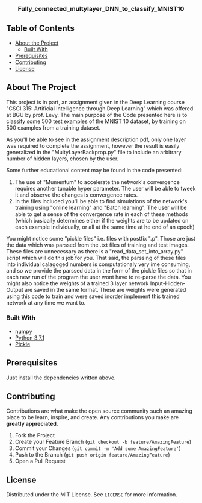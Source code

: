 

<br />
<p align="center">

  <h3 align="center">Fully_connected_multylayer_DNN_to_classify_MNIST10</h3>


  </p>
</p>



<!-- TABLE OF CONTENTS -->
## Table of Contents

* [About the Project](#about-the-project)
  * [Built With](#built-with)
* [Prerequisites](#prerequisites)
* [Contributing](#contributing)
* [License](#license)


<!-- ABOUT THE PROJECT -->
## About The Project
This project is in part, an assignment given in the Deep Learning course "CSCI 315: Artificial Intelligence through Deep Learning" which was offered at BGU by prof. Levy.
The main purpose of the Code presented here is to classify some 500 test examples of the MNIST 10 dataset, by training on 500 examples from a training dataset.

As you'll be able to see in the assignment description pdf, only one layer was required to complete the assignment, however the result is easily generalized in the "MultyLayerBackprop.py" file to include an arbitrary number of hidden layers, chosen by the user. 

Some further educational content may be found in the code presented:
1) The use of "Mumentum" to accelerate the network's convergence requires another tunable hyper parameter. The user will be able to tweek it and observe the changes is convergence rates.
2) In the files included you'll be able to find simulations of the network's training using "online learning" and "Batch learning". The user will be able to get a sense of the convergence rate in each of these methods (which basically determines either if the weights are to be updated on each example individually, or all at the same time at he end of an epoch)

You might notice some "pickle files" i.e. files with postfix ".p". Those are just the data which was parssed from the .txt files of training and test images. These files are unnecessary as there is a "read_data_set_into_array.py" script which will do this job for you. That said, the parssing of these files into individual calagoged numbers is computationaly very ime consuming, and so we provide the parssed data in the form of the pickle files so that in each new run of the program the user wont have to re-parse the data. You might also notice the weights of a trained 3 layer network Input-Hidden-Output are saved in the same format. These are weights were generated using this code to train and were saved inorder implement this trained network at any time we want to.

### Built With

* [numpy](https://numpy.org/)
* [Python 3.7.1](https://www.python.org/downloads/release/python-371/)
* [Pickle](https://docs.python.org/3/library/pickle.html)




## Prerequisites

Just install the dependencies written above.


<!-- CONTRIBUTING -->
## Contributing

Contributions are what make the open source community such an amazing place to be learn, inspire, and create. Any contributions you make are **greatly appreciated**.

1. Fork the Project
2. Create your Feature Branch (`git checkout -b feature/AmazingFeature`)
3. Commit your Changes (`git commit -m 'Add some AmazingFeature'`)
4. Push to the Branch (`git push origin feature/AmazingFeature`)
5. Open a Pull Request



<!-- LICENSE -->
## License

Distributed under the MIT License. See `LICENSE` for more information.



<!-- MARKDOWN LINKS & IMAGES -->
<!-- https://www.markdownguide.org/basic-syntax/#reference-style-links -->
[contributors-shield]: https://img.shields.io/github/contributors/nadavleh/repo.svg?style=flat-square
[forks-shield]: https://img.shields.io/github/forks/nadavleh/repo.svg?style=flat-square
[forks-url]: https://github.com/nadavleh/repo/network/members
[stars-shield]: https://img.shields.io/github/stars/nadavleh/repo.svg?style=flat-square
[stars-url]: https://github.com/nadavleh/repo/stargazers
[issues-shield]: https://img.shields.io/github/issues/nadavleh/repo.svg?style=flat-square
[issues-url]: https://github.com/nadavleh/repo/issues
[license-shield]: https://img.shields.io/github/license/nadavleh/repo.svg?style=flat-square
